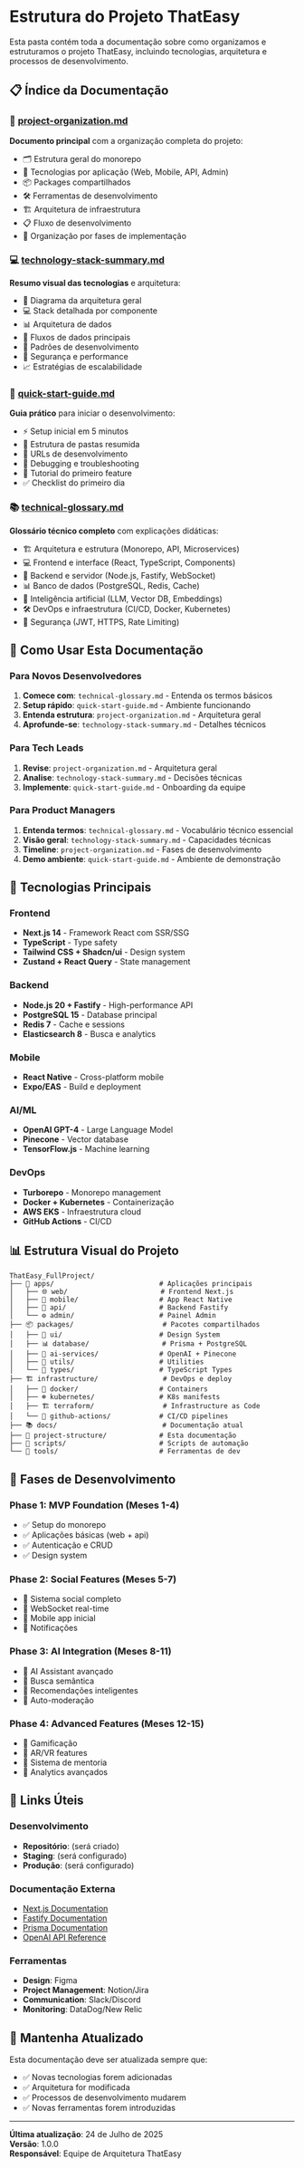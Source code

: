 # Estrutura do Projeto ThatEasy

Esta pasta contém toda a documentação sobre como organizamos e estruturamos o projeto ThatEasy, incluindo tecnologias, arquitetura e processos de desenvolvimento.

## 📋 Índice da Documentação

### 📁 [project-organization.md](./project-organization.md)
**Documento principal** com a organização completa do projeto:
- 🗂️ Estrutura geral do monorepo
- 🎯 Tecnologias por aplicação (Web, Mobile, API, Admin)
- 📦 Packages compartilhados
- 🛠️ Ferramentas de desenvolvimento
- 🏗️ Arquitetura de infraestrutura
- 📋 Fluxo de desenvolvimento
- 🎯 Organização por fases de implementação

### 💻 [technology-stack-summary.md](./technology-stack-summary.md)
**Resumo visual das tecnologias** e arquitetura:
- 🚀 Diagrama da arquitetura geral
- 💻 Stack detalhada por componente
- 📊 Arquitetura de dados
- 🔄 Fluxos de dados principais
- 🎯 Padrões de desenvolvimento
- 🔐 Segurança e performance
- 📈 Estratégias de escalabilidade

### 🚀 [quick-start-guide.md](./quick-start-guide.md)
**Guia prático** para iniciar o desenvolvimento:
- ⚡ Setup inicial em 5 minutos
- 📂 Estrutura de pastas resumida
- 🔧 URLs de desenvolvimento
- 🐛 Debugging e troubleshooting
- 🚀 Tutorial do primeiro feature
- ✅ Checklist do primeiro dia

### 📚 [technical-glossary.md](./technical-glossary.md)
**Glossário técnico completo** com explicações didáticas:
- 🏗️ Arquitetura e estrutura (Monorepo, API, Microservices)
- 💻 Frontend e interface (React, TypeScript, Components)
- 🔧 Backend e servidor (Node.js, Fastify, WebSocket)
- 📊 Banco de dados (PostgreSQL, Redis, Cache)
- 🤖 Inteligência artificial (LLM, Vector DB, Embeddings)
- 🛠️ DevOps e infraestrutura (CI/CD, Docker, Kubernetes)
- 🔐 Segurança (JWT, HTTPS, Rate Limiting)

## 🎯 Como Usar Esta Documentação

### Para Novos Desenvolvedores
1. **Comece com**: `technical-glossary.md` - Entenda os termos básicos
2. **Setup rápido**: `quick-start-guide.md` - Ambiente funcionando
3. **Entenda estrutura**: `project-organization.md` - Arquitetura geral
4. **Aprofunde-se**: `technology-stack-summary.md` - Detalhes técnicos

### Para Tech Leads
1. **Revise**: `project-organization.md` - Arquitetura geral
2. **Analise**: `technology-stack-summary.md` - Decisões técnicas
3. **Implemente**: `quick-start-guide.md` - Onboarding da equipe

### Para Product Managers
1. **Entenda termos**: `technical-glossary.md` - Vocabulário técnico essencial
2. **Visão geral**: `technology-stack-summary.md` - Capacidades técnicas
3. **Timeline**: `project-organization.md` - Fases de desenvolvimento
4. **Demo ambiente**: `quick-start-guide.md` - Ambiente de demonstração

## 🔧 Tecnologias Principais

### Frontend
- **Next.js 14** - Framework React com SSR/SSG
- **TypeScript** - Type safety
- **Tailwind CSS + Shadcn/ui** - Design system
- **Zustand + React Query** - State management

### Backend  
- **Node.js 20 + Fastify** - High-performance API
- **PostgreSQL 15** - Database principal
- **Redis 7** - Cache e sessions
- **Elasticsearch 8** - Busca e analytics

### Mobile
- **React Native** - Cross-platform mobile
- **Expo/EAS** - Build e deployment

### AI/ML
- **OpenAI GPT-4** - Large Language Model
- **Pinecone** - Vector database
- **TensorFlow.js** - Machine learning

### DevOps
- **Turborepo** - Monorepo management
- **Docker + Kubernetes** - Containerização
- **AWS EKS** - Infraestrutura cloud
- **GitHub Actions** - CI/CD

## 📊 Estrutura Visual do Projeto

```
ThatEasy_FullProject/
├── 📁 apps/                          # Aplicações principais
│   ├── 🌐 web/                       # Frontend Next.js
│   ├── 📱 mobile/                    # App React Native  
│   ├── 🔧 api/                       # Backend Fastify
│   └── ⚙️ admin/                     # Painel Admin
├── 📦 packages/                      # Pacotes compartilhados
│   ├── 🎨 ui/                        # Design System
│   ├── 📊 database/                  # Prisma + PostgreSQL
│   ├── 🤖 ai-services/               # OpenAI + Pinecone
│   ├── 🔧 utils/                     # Utilities
│   └── 📝 types/                     # TypeScript Types
├── 🏗️ infrastructure/                # DevOps e deploy
│   ├── 🐳 docker/                    # Containers
│   ├── ☸️ kubernetes/                # K8s manifests
│   ├── 🏗️ terraform/                 # Infrastructure as Code
│   └── 🔄 github-actions/            # CI/CD pipelines
├── 📚 docs/                          # Documentação atual
├── 📁 project-structure/             # Esta documentação
├── 📜 scripts/                       # Scripts de automação
└── 🔧 tools/                         # Ferramentas de dev
```

## 🎯 Fases de Desenvolvimento

### Phase 1: MVP Foundation (Meses 1-4)
- ✅ Setup do monorepo
- ✅ Aplicações básicas (web + api)
- ✅ Autenticação e CRUD
- ✅ Design system

### Phase 2: Social Features (Meses 5-7) 
- 🔄 Sistema social completo
- 🔄 WebSocket real-time
- 🔄 Mobile app inicial
- 🔄 Notificações

### Phase 3: AI Integration (Meses 8-11)
- 🔄 AI Assistant avançado
- 🔄 Busca semântica
- 🔄 Recomendações inteligentes
- 🔄 Auto-moderação

### Phase 4: Advanced Features (Meses 12-15)
- 🔄 Gamificação
- 🔄 AR/VR features
- 🔄 Sistema de mentoria
- 🔄 Analytics avançados

## 🚀 Links Úteis

### Desenvolvimento
- **Repositório**: (será criado)
- **Staging**: (será configurado)
- **Produção**: (será configurado)

### Documentação Externa  
- [Next.js Documentation](https://nextjs.org/docs)
- [Fastify Documentation](https://www.fastify.io/docs/)
- [Prisma Documentation](https://www.prisma.io/docs)
- [OpenAI API Reference](https://platform.openai.com/docs)

### Ferramentas
- **Design**: Figma
- **Project Management**: Notion/Jira
- **Communication**: Slack/Discord
- **Monitoring**: DataDog/New Relic

## 📝 Mantenha Atualizado

Esta documentação deve ser atualizada sempre que:
- ✅ Novas tecnologias forem adicionadas
- ✅ Arquitetura for modificada  
- ✅ Processos de desenvolvimento mudarem
- ✅ Novas ferramentas forem introduzidas

---

**Última atualização**: 24 de Julho de 2025  
**Versão**: 1.0.0  
**Responsável**: Equipe de Arquitetura ThatEasy 